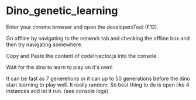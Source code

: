 # Dino_genetic_learning

Enter your chrome browser and open the developersTool (F12).

Go offline by navigating to the network tab and checking the offline box and then try navigating somewhere.

Copy and Paste the content of codeInjector.js into the console.

Wait for the dino to learn to play on it's own!

It can be fast as 7 generetions or it can up to 50 generations before the dino start learning to play well.
It really random. So best thing to do is open like 4 instances and let it run.
(see console logs)